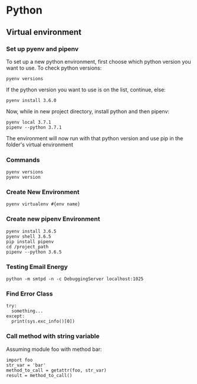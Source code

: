 # Python

## Virtual environment

### Set up pyenv and pipenv

To set up a new python environment, first choose
which python version you want to use. To check
python versions:

    pyenv versions

If the python version you want to use is on the list,
continue, else:

    pyenv install 3.6.0

Now, while in new project directory, install python and
then pipenv:

    pyenv local 3.7.1
    pipenv --python 3.7.1

The environment will now run with that python version
and use pip in the folder's virtual environment

### Commands

    pyenv versions
    pyenv version

### Create New Environment

    pyenv virtualenv #{env name}

### Create new pipenv Environment

    pyenv install 3.6.5
    pyenv shell 3.6.5
    pip install pipenv
    cd /project_path
    pipenv --python 3.6.5

### Testing Email Energy

    python -m smtpd -n -c DebuggingServer localhost:1025
    
    
### Find Error Class
    try:
      something...
    except:
      print(sys.exc_info()[0])
      
      
### Call method with string variable
Assuming module foo with method bar:

    import foo
    str_var = 'bar'
    method_to_call = getattr(foo, str_var)
    result = method_to_call()
